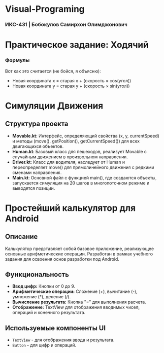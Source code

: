 # Visual-Programing



### ИКС-431 | Бобокулов Самирхон Олимджонович 


# Практическое задание: Ходячий

### Формулы
Вот как это считается (не бойся, я объясню):
- Новая координата x = старая x + (скорость × cos(угол))
- Новая координата y = старая y + (скорость × sin(угол))


# Симуляции Движения

## Структура проекта
- **Movable.kt**: Интерфейс, определяющий свойства (x, y, currentSpeed) и методы (move(), getPosition(), getCurrentSpeed()) для всех двигающихся объектов.
- **Human.kt**: Базовый класс для пешеходов, реализует Movable с случайным движением в произвольном направлении.
- **Driver.kt**: Класс для водителя, наследует от Human и переопределяет move() для прямолинейного движения с редкими сменами направления.
- **Main.kt**: Основной файл с функцией main(), где создаются объекты, запускается симуляция на 20 шагов в многопоточном режиме и выводятся позиции.

# Простейший калькулятор для Android

## Описание 
Калькулятор представляет собой базовое приложение, реализующее основные арифметические операции. Разработан в рамках учебного задания для освоения основ разработки под Android.

## Функциональность
*   **Ввод цифр:** Кнопки от 0 до 9.
*   **Арифметические операции:** Сложение (+), вычитание (-), умножение (*), деление (/).
*   **Вычисление результата:** Кнопка "=" для выполнения расчета.
*   **Отображение:** TextView для отображения вводимых чисел, операций и конечного результата.

## Используемые компоненты UI

*   `TextView` - для отображения ввода и результата.
*   `Button` - для цифр и операций.